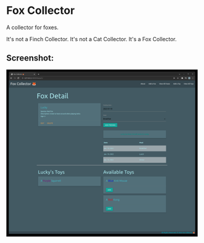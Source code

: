 # Fox Collector

A collector for foxes.

It's not a Finch Collector. It's not a Cat Collector. It's a Fox Collector.


## Screenshot:
![Screenshot](foxcollector_screenshot.png)